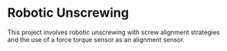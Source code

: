 # Robotic Unscrewing

This project involves robotic unscrewing with screw alignment strategies and the use of a force torque sensor as an alignment sensor.
